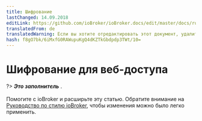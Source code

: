 ```yaml
---
title: Шифрование
lastChanged: 14.09.2018
editLink: https://github.com/ioBroker/ioBroker.docs/edit/master/docs/ru/config/encryption.md
translatedFrom: de
translatedWarning: Если вы хотите отредактировать этот документ, удалите поле «translationFrom», в противном случае этот документ будет снова автоматически переведен
hash: f8gO7bk/6iMxfG0RAWupuKgQ4dKZTkGbdpdp3TWt/10=
---
```

# Шифрование для веб-доступа
?> ***Это заполнитель*** .<br><br> Помогите с ioBroker и расширьте эту статью. Обратите внимание на [Руководство по стилю ioBroker](https://www.iobroker.net/#de/documentation/community/styleguidedoc.md), чтобы изменения можно было легко применить.